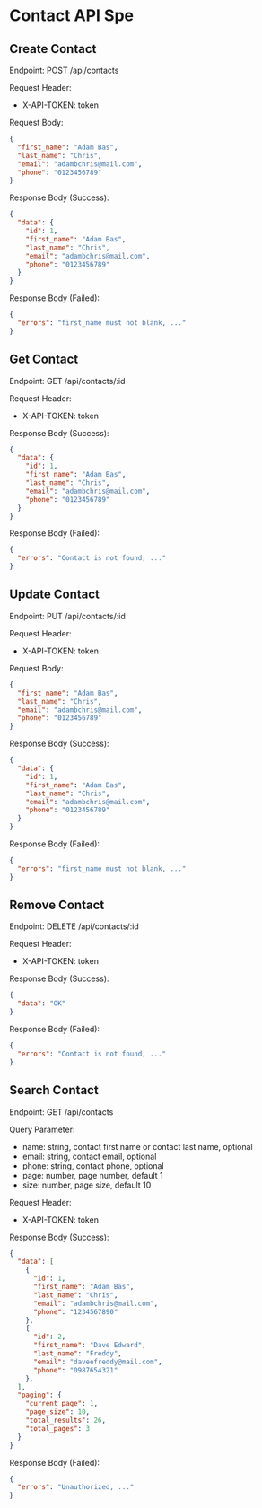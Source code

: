 # Contact API Spe

## Create Contact

Endpoint: POST /api/contacts

Request Header:
- X-API-TOKEN: token

Request Body:

```json
{
  "first_name": "Adam Bas",
  "last_name": "Chris",
  "email": "adambchris@mail.com",
  "phone": "0123456789"
}
```

Response Body (Success):

```json
{
  "data": {
    "id": 1,
    "first_name": "Adam Bas",
    "last_name": "Chris",
    "email": "adambchris@mail.com",
    "phone": "0123456789"
  }
}
```

Response Body (Failed):

```json
{
  "errors": "first_name must not blank, ..."
}
```

## Get Contact

Endpoint: GET /api/contacts/:id

Request Header:
- X-API-TOKEN: token

Response Body (Success):

```json
{
  "data": {
    "id": 1,
    "first_name": "Adam Bas",
    "last_name": "Chris",
    "email": "adambchris@mail.com",
    "phone": "0123456789"
  }
}
```

Response Body (Failed):

```json
{
  "errors": "Contact is not found, ..."
}
```

## Update Contact

Endpoint: PUT /api/contacts/:id

Request Header:
- X-API-TOKEN: token

Request Body:

```json
{
  "first_name": "Adam Bas",
  "last_name": "Chris",
  "email": "adambchris@mail.com",
  "phone": "0123456789"
}
```

Response Body (Success):

```json
{
  "data": {
    "id": 1,
    "first_name": "Adam Bas",
    "last_name": "Chris",
    "email": "adambchris@mail.com",
    "phone": "0123456789"
  }
}
```

Response Body (Failed):

```json
{
  "errors": "first_name must not blank, ..."
}
```

## Remove Contact

Endpoint: DELETE /api/contacts/:id

Request Header:
- X-API-TOKEN: token

Response Body (Success):

```json
{
  "data": "OK"
}
```

Response Body (Failed):

```json
{
  "errors": "Contact is not found, ..."
}
```

## Search Contact

Endpoint: GET /api/contacts

Query Parameter:
- name: string, contact first name or contact last name, optional
- email: string, contact email, optional
- phone: string, contact phone, optional
- page: number, page number, default 1
- size: number, page size, default 10

Request Header:
- X-API-TOKEN: token

Response Body (Success):

```json
{
  "data": [
    {
      "id": 1,
      "first_name": "Adam Bas",
      "last_name": "Chris",
      "email": "adambchris@mail.com",
      "phone": "1234567890"
    },
    {
      "id": 2,
      "first_name": "Dave Edward",
      "last_name": "Freddy",
      "email": "daveefreddy@mail.com",
      "phone": "0987654321"
    },
  ],
  "paging": {
    "current_page": 1,
    "page_size": 10,
    "total_results": 26,
    "total_pages": 3
  }
}
```

Response Body (Failed):

```json
{
  "errors": "Unauthorized, ..."
}
```
